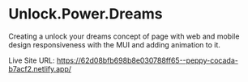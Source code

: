 # Unlock.Power.Dreams
Creating a unlock your dreams concept of page with web and mobile design responsiveness with the MUI and adding animation to it.

Live Site URL: https://62d08bfb698b8e030788ff65--peppy-cocada-b7acf2.netlify.app/
